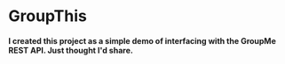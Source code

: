 # GroupThis
#### I created this project as a simple demo of interfacing with the GroupMe REST API.  Just thought I'd share.
